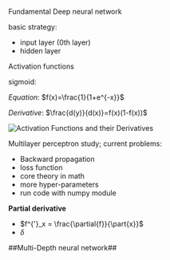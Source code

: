 Fundamental Deep neural network



basic strategy:

+ input layer (0th layer)
+ hidden layer

Activation functions

sigmoid:

$Equation:$	$f(x)=\frac{1}{1+e^{-x}}$

$Derivative:$	$\frac{d(y)}{d(x)}=f(x)(1-f(x))$



![Activation Functions and their Derivatives](https://editor.analyticsvidhya.com/uploads/94131Screenshot%20(43).png)



Multilayer perceptron study; current problems:

+ Backward propagation
+ loss function
+ core theory in math
+ more hyper-parameters
+ run code with numpy module 





**Partial derivative**

+ $f^{'}_x = \frac{\partial{f}}{\part{x}}$
+ $\delta$





##Multi-Depth neural network## 
